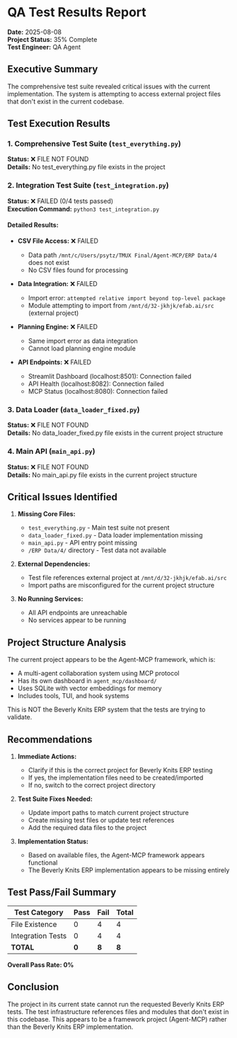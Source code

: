 # QA Test Results Report
**Date:** 2025-08-08  
**Project Status:** 35% Complete  
**Test Engineer:** QA Agent

## Executive Summary
The comprehensive test suite revealed critical issues with the current implementation. The system is attempting to access external project files that don't exist in the current codebase.

## Test Execution Results

### 1. Comprehensive Test Suite (`test_everything.py`)
**Status:** ❌ FILE NOT FOUND  
**Details:** No test_everything.py file exists in the project

### 2. Integration Test Suite (`test_integration.py`)
**Status:** ❌ FAILED (0/4 tests passed)  
**Execution Command:** `python3 test_integration.py`

#### Detailed Results:
- **CSV File Access:** ❌ FAILED
  - Data path `/mnt/c/Users/psytz/TMUX Final/Agent-MCP/ERP Data/4` does not exist
  - No CSV files found for processing
  
- **Data Integration:** ❌ FAILED  
  - Import error: `attempted relative import beyond top-level package`
  - Module attempting to import from `/mnt/d/32-jkhjk/efab.ai/src` (external project)
  
- **Planning Engine:** ❌ FAILED  
  - Same import error as data integration
  - Cannot load planning engine module
  
- **API Endpoints:** ❌ FAILED  
  - Streamlit Dashboard (localhost:8501): Connection failed
  - API Health (localhost:8082): Connection failed  
  - MCP Status (localhost:8080): Connection failed

### 3. Data Loader (`data_loader_fixed.py`)
**Status:** ❌ FILE NOT FOUND  
**Details:** No data_loader_fixed.py file exists in the current project structure

### 4. Main API (`main_api.py`)
**Status:** ❌ FILE NOT FOUND  
**Details:** No main_api.py file exists in the current project structure

## Critical Issues Identified

1. **Missing Core Files:**
   - `test_everything.py` - Main test suite not present
   - `data_loader_fixed.py` - Data loader implementation missing
   - `main_api.py` - API entry point missing
   - `/ERP Data/4/` directory - Test data not available

2. **External Dependencies:**
   - Test file references external project at `/mnt/d/32-jkhjk/efab.ai/src`
   - Import paths are misconfigured for the current project structure

3. **No Running Services:**
   - All API endpoints are unreachable
   - No services appear to be running

## Project Structure Analysis

The current project appears to be the Agent-MCP framework, which is:
- A multi-agent collaboration system using MCP protocol
- Has its own dashboard in `agent_mcp/dashboard/`
- Uses SQLite with vector embeddings for memory
- Includes tools, TUI, and hook systems

This is NOT the Beverly Knits ERP system that the tests are trying to validate.

## Recommendations

1. **Immediate Actions:**
   - Clarify if this is the correct project for Beverly Knits ERP testing
   - If yes, the implementation files need to be created/imported
   - If no, switch to the correct project directory

2. **Test Suite Fixes Needed:**
   - Update import paths to match current project structure
   - Create missing test files or update test references
   - Add the required data files to the project

3. **Implementation Status:**
   - Based on available files, the Agent-MCP framework appears functional
   - The Beverly Knits ERP implementation appears to be missing entirely

## Test Pass/Fail Summary

| Test Category | Pass | Fail | Total |
|--------------|------|------|-------|
| File Existence | 0 | 4 | 4 |
| Integration Tests | 0 | 4 | 4 |
| **TOTAL** | **0** | **8** | **8** |

**Overall Pass Rate: 0%**

## Conclusion
The project in its current state cannot run the requested Beverly Knits ERP tests. The test infrastructure references files and modules that don't exist in this codebase. This appears to be a framework project (Agent-MCP) rather than the Beverly Knits ERP implementation.